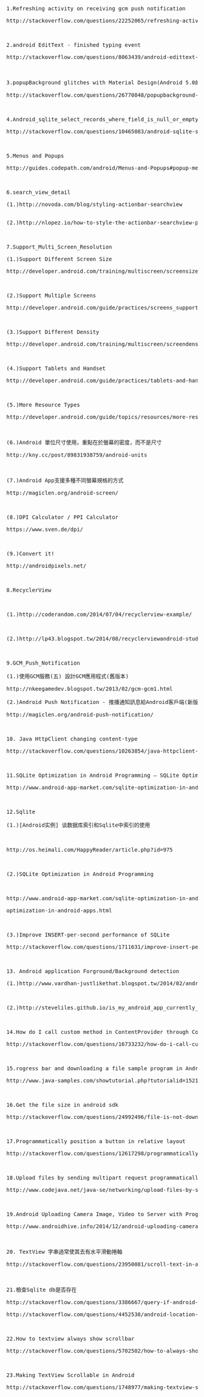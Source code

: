 <pre>
1.Refreshing activity on receiving gcm push notification<br>
http://stackoverflow.com/questions/22252065/refreshing-activity-on-receiving-gcm-push-notification<br>
<br>
2.android EditText - finished typing event<br>
http://stackoverflow.com/questions/8063439/android-edittext-finished-typing-event<br>
<br>
3.popupBackground glitches with Material Design(Android 5.0的spinner item有不明外筐)<br>
http://stackoverflow.com/questions/26770848/popupbackground-glitches-with-material-design<br>
<br>
4.Android_sqlite_select_records_where_field_is_null_or_empty<br>
http://stackoverflow.com/questions/10465083/android-sqlite-select-records-where-field-is-null-or-empty<br>
<br>
5.Menus and Popups<br>
http://guides.codepath.com/android/Menus-and-Popups#popup-menu<br>
<br>
6.search_view_detail<br>
(1.)http://novoda.com/blog/styling-actionbar-searchview<br/><br>
(2.)http://nlopez.io/how-to-style-the-actionbar-searchview-programmatically/<br>
<br>
7.Support_Multi_Screen_Resolution<br>
(1.)Support Different Screen Size<br>
http://developer.android.com/training/multiscreen/screensizes.html<br>
<br>
(2.)Support Multiple Screens<br>
http://developer.android.com/guide/practices/screens_support.html<br>
<br>
(3.)Support Different Density<br>
http://developer.android.com/training/multiscreen/screendensities.html<br>
<br>
(4.)Support Tablets and Handset<br>
http://developer.android.com/guide/practices/tablets-and-handsets.html<br>
<br>
(5.)More Resource Types<br>
http://developer.android.com/guide/topics/resources/more-resources.html#Dimension<br>
<br>
(6.)Android 單位尺寸使用，重點在於螢幕的密度，而不是尺寸<br>
http://kny.cc/post/89831938759/android-units<br>
<br>
(7.)Android App支援多種不同螢幕規格的方式<br>
http://magiclen.org/android-screen/<br>
<br>
(8.)DPI Calculator / PPI Calculator<br>
https://www.sven.de/dpi/<br>
<br>
(9.)Convert it!<br>
http://androidpixels.net/<br>
<br>
8.RecyclerView<br>
<br>
(1.)http://coderandom.com/2014/07/04/recyclerview-example/<br>
<br>
(2.)http://lp43.blogspot.tw/2014/08/recyclerviewandroid-studio.html<br>
<br>
9.GCM_Push_Notification<br>
(1.)使用GCM服務(五) 設計GCM應用程式(舊版本)<br>
http://nkeegamedev.blogspot.tw/2013/02/gcm-gcm1.html<br>
(2.)Android Push Notification - 推播通知訊息給Android客戶端(新版本)<br>
http://magiclen.org/android-push-notification/<br>
<br>
10. Java HttpClient changing content-type<br>
http://stackoverflow.com/questions/10263854/java-httpclient-changing-content-type<br>
<br>
11.SQLite Optimization in Android Programming – SQLite Optimization in Android Apps<br>
http://www.android-app-market.com/sqlite-optimization-in-android-programming-sqlite-optimization-in-android-apps.html<br>
<br>
12.Sqlite<br>
(1.)[Android实例] 谈数据库索引和Sqlite中索引的使用<br>
<br>
http://os.heimali.com/HappyReader/article.php?id=975<br>
<br>
(2.)SQLite Optimization in Android Programming<br>
<br>
http://www.android-app-market.com/sqlite-optimization-in-android-programming-sqlite-<br>
optimization-in-android-apps.html<br>
<br>
(3.)Improve INSERT-per-second performance of SQLite<br>
http://stackoverflow.com/questions/1711631/improve-insert-per-second-performance-of-sqlite<br>
<br>
13. Android application Forground/Background detection<br>
(1.)http://www.vardhan-justlikethat.blogspot.tw/2014/02/android-solution-to-detect-when-android.html<br>
<br>
(2.)http://steveliles.github.io/is_my_android_app_currently_foreground_or_background.html<br>
<br>
14.How do I call custom method in ContentProvider through ContentResolver and access Bundle afterwards?<br>
http://stackoverflow.com/questions/16733232/how-do-i-call-custom-method-in-contentprovider-through-contentresolver-and-acces<br>
<br>
15.rogress bar and downloading a file sample program in Android<br>
http://www.java-samples.com/showtutorial.php?tutorialid=1521<br>
<br>
16.Get the file size in android sdk<br>
http://stackoverflow.com/questions/24992496/file-is-not-downloading-via-downloadmanager-in-android<br>
<br>
17.Programmatically position a button in relative layout<br>
http://stackoverflow.com/questions/12617298/programmatically-position-a-button-in-relative-layout<br>
<br>
18.Upload files by sending multipart request programmatically<br>
http://www.codejava.net/java-se/networking/upload-files-by-sending-multipart-request-programmatically<br>
<br>
19.Android Uploading Camera Image, Video to Server with Progress Bar<br>
http://www.androidhive.info/2014/12/android-uploading-camera-image-video-to-server-with-progress-bar/<br>
<br>
20. TextView 字串過常使其去有水平滑動捲軸<br>
http://stackoverflow.com/questions/23950081/scroll-text-in-a-horizontal-scroll-view<br>
<br>
21.檢查Sqlite db是否存在<br>
http://stackoverflow.com/questions/3386667/query-if-android-database-exists<br>
http://stackoverflow.com/questions/4452538/android-location-of-sqlite-database-on-the-device<br>
<br>
22.How to textview always show scrollbar<br>
http://stackoverflow.com/questions/5702502/how-to-always-show-scrollbar<br>
<br>
23.Making TextView Scrollable in Android<br>
http://stackoverflow.com/questions/1748977/making-textview-scrollable-in-android<br>
</pre>